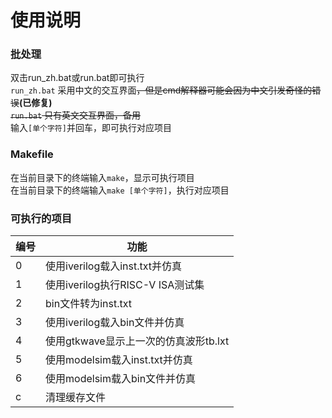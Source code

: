 # 使用说明

### 批处理
双击run_zh.bat或run.bat即可执行  
`run_zh.bat` 采用中文的交互界面~~，但是cmd解释器可能会因为中文引发奇怪的错误~~**(已修复)**  
~~`run.bat` 只有英文交互界面，备用~~  
输入`[单个字符]`并回车，即可执行对应项目  

### Makefile
在当前目录下的终端输入`make`，显示可执行项目  
在当前目录下的终端输入`make [单个字符]`，执行对应项目  

### 可执行的项目

| 编号 | 功能 |
|---|---|
|0 | 使用iverilog载入inst.txt并仿真|
|1 | 使用iverilog执行RISC-V ISA测试集|
|2 | bin文件转为inst.txt|
|3 | 使用iverilog载入bin文件并仿真|
|4 | 使用gtkwave显示上一次的仿真波形tb.lxt|
|5 | 使用modelsim载入inst.txt并仿真|
|6 | 使用modelsim载入bin文件并仿真|
|c | 清理缓存文件|
